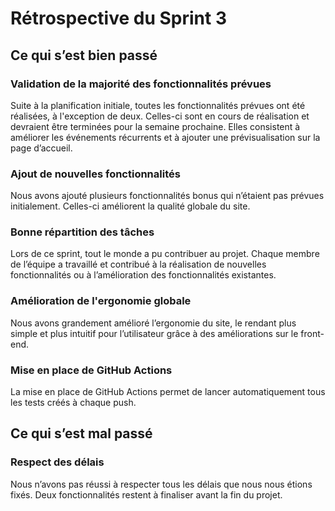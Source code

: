 # Rétrospective du Sprint 3

## Ce qui s’est bien passé

### Validation de la majorité des fonctionnalités prévues
Suite à la planification initiale, toutes les fonctionnalités prévues ont été réalisées, à l'exception de deux.
Celles-ci sont en cours de réalisation et devraient être terminées pour la semaine prochaine. 
Elles consistent à améliorer les événements récurrents et à ajouter une prévisualisation sur la page d’accueil.


### Ajout de nouvelles fonctionnalités
Nous avons ajouté plusieurs fonctionnalités bonus qui n’étaient pas prévues initialement.
Celles-ci améliorent la qualité globale du site.

### Bonne répartition des tâches
Lors de ce sprint, tout le monde a pu contribuer au projet.
Chaque membre de l’équipe a travaillé et contribué à la réalisation de nouvelles fonctionnalités ou à l’amélioration des fonctionnalités existantes.

### Amélioration de l'ergonomie globale
Nous avons grandement amélioré l’ergonomie du site,
le rendant plus simple et plus intuitif pour l’utilisateur grâce à des améliorations sur le front-end.

### Mise en place de GitHub Actions
La mise en place de GitHub Actions permet de lancer automatiquement tous les tests créés à chaque push.

## Ce qui s’est mal passé

### Respect des délais
Nous n’avons pas réussi à respecter tous les délais que nous nous étions fixés.
Deux fonctionnalités restent à finaliser avant la fin du projet.




